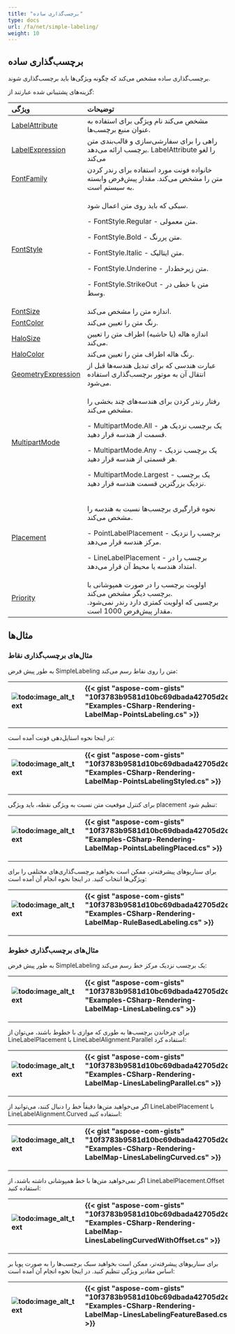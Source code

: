 ```yaml
---
title: "برچسب‌گذاری ساده"
type: docs
url: /fa/net/simple-labeling/
weight: 10
---
```


## **برچسب‌گذاری ساده**
برچسب‌گذاری ساده مشخص می‌کند که چگونه ویژگی‌ها باید برچسب‌گذاری شوند.

گزینه‌های پشتیبانی شده عبارتند از:

|**ویژگی**|**توضیحات**|
| :- | :- |
|[LabelAttribute](https://reference.aspose.com/gis/net/aspose.gis.rendering.labelings/simplelabeling/properties/labelattribute)|مشخص می‌کند نام ویژگی برای استفاده به عنوان منبع برچسب‌ها.|
|[LabelExpression](https://reference.aspose.com/gis/net/aspose.gis.rendering.labelings/simplelabeling/properties/labelexpression)|راهی را برای سفارشی‌سازی و قالب‌بندی متن برچسب ارائه می‌دهد. LabelAttribute را لغو می‌کند|
|[FontFamily](https://reference.aspose.com/gis/net/aspose.gis.rendering.labelings/simplelabeling/properties/fontfamily)|خانواده فونت مورد استفاده برای رندر کردن متن را مشخص می‌کند. مقدار پیش‌فرض وابسته به سیستم است.|
|[FontStyle](https://reference.aspose.com/gis/net/aspose.gis.rendering.labelings/simplelabeling/properties/fontstyle)|<p>سبکی که باید روی متن اعمال شود.</p><p>- FontStyle.Regular - متن معمولی.</p><p>- FontStyle.Bold - متن پررنگ.</p><p>- FontStyle.Italic - متن ایتالیک.</p><p>- FontStyle.Underine - متن زیرخط‌دار.</p><p>- FontStyle.StrikeOut - متن با خطی در وسط.</p>|
|[FontSize](https://reference.aspose.com/gis/net/aspose.gis.rendering.labelings/simplelabeling/properties/fontsize)|اندازه متن را مشخص می‌کند.|
|[FontColor](https://reference.aspose.com/gis/net/aspose.gis.rendering.labelings/simplelabeling/properties/fontcolor)|رنگ متن را تعیین می‌کند.|
|[HaloSize](https://reference.aspose.com/gis/net/aspose.gis.rendering.labelings/simplelabeling/properties/halosize)|اندازه هاله (یا حاشیه) اطراف متن را تعیین می‌کند.|
|[HaloColor](https://reference.aspose.com/gis/net/aspose.gis.rendering.labelings/simplelabeling/properties/halocolor)|رنگ هاله اطراف متن را تعیین می‌کند.|
|[GeometryExpression](https://reference.aspose.com/gis/net/aspose.gis.rendering.labelings/simplelabeling/properties/geometryexpression)|عبارت هندسی که برای تبدیل هندسه‌ها قبل از انتقال آن به موتور برچسب‌گذاری استفاده می‌شود.|
|[MultipartMode](https://reference.aspose.com/gis/net/aspose.gis.rendering.labelings/simplelabeling/properties/multipartmode)|<p>رفتار رندر کردن برای هندسه‌های چند بخشی را مشخص می‌کند.</p><p>- MultipartMode.All - یک برچسب نزدیک هر قسمت از هندسه قرار دهید.</p><p>- MultipartMode.Any - یک برچسب نزدیک هر قسمتی از هندسه قرار دهید.</p><p>- MultipartMode.Largest - یک برچسب نزدیک بزرگترین قسمت هندسه قرار دهید.</p>|
|[Placement](https://reference.aspose.com/gis/net/aspose.gis.rendering.labelings/simplelabeling/properties/placement)|<p>نحوه قرارگیری برچسب‌ها نسبت به هندسه را مشخص می‌کند.</p><p>- PointLabelPlacement - برچسب را نزدیک مرکز هندسه قرار می‌دهد.</p><p>- LineLabelPlacement - برچسب را در امتداد هندسه یا محیط آن قرار می‌دهد.</p>|
|[Priority](https://reference.aspose.com/gis/net/aspose.gis.rendering.labelings/simplelabeling/properties/priority)|اولویت برچسب را در صورت همپوشانی با برچسب دیگر مشخص می‌کند.<br>برچسبی که اولویت کمتری دارد رندر نمی‌شود. مقدار پیش‌فرض 1000 است.|

## **مثال‌ها**
### **مثال‌های برچسب‌گذاری نقاط**
به طور پیش فرض SimpleLabeling متن را روی نقاط رسم می‌کند:

|![todo:image_alt_text](simple-labeling_1.png)|{{< gist "aspose-com-gists" "10f3783b9581d10bc69dbada42705d2c" "Examples-CSharp-Rendering-LabelMap-PointsLabeling.cs" >}}|
| :- | :- |

-----
در اینجا نحوه استایل‌دهی فونت آمده است:

|![todo:image_alt_text](simple-labeling_2.png)|{{< gist "aspose-com-gists" "10f3783b9581d10bc69dbada42705d2c" "Examples-CSharp-Rendering-LabelMap-PointsLabelingStyled.cs" >}}|
| :- | :- |

-----
برای کنترل موقعیت متن نسبت به ویژگی نقطه، باید ویژگی placement تنظیم شود:

|![todo:image_alt_text](simple-labeling_3.png)|{{< gist "aspose-com-gists" "10f3783b9581d10bc69dbada42705d2c" "Examples-CSharp-Rendering-LabelMap-PointsLabelingPlaced.cs" >}}|
| :- | :- |

-----
برای سناریوهای پیشرفته‌تر، ممکن است بخواهید برچسب‌گذاری‌های مختلفی را برای ویژگی‌ها انتخاب کنید. در اینجا نحوه انجام آن آمده است:

|![todo:image_alt_text](simple-labeling_4.png)|{{< gist "aspose-com-gists" "10f3783b9581d10bc69dbada42705d2c" "Examples-CSharp-Rendering-LabelMap-RuleBasedLabeling.cs" >}}|
| :- | :- |

-----
### **مثال‌های برچسب‌گذاری خطوط**
به طور پیش فرض SimpleLabeling یک برچسب نزدیک مرکز خط رسم می‌کند:

|![todo:image_alt_text](simple-labeling_5.png)|{{< gist "aspose-com-gists" "10f3783b9581d10bc69dbada42705d2c" "Examples-CSharp-Rendering-LabelMap-LinesLabeling.cs" >}}|
| :- | :- |

-----
برای چرخاندن برچسب‌ها به طوری که موازی با خطوط باشند، می‌توان از LineLabelPlacement با LineLabelAlignment.Parallel استفاده کرد:

|![todo:image_alt_text](simple-labeling_6.png)|{{< gist "aspose-com-gists" "10f3783b9581d10bc69dbada42705d2c" "Examples-CSharp-Rendering-LabelMap-LinesLabelingParallel.cs" >}}|
| :- | :- |

-----
اگر می‌خواهید متن‌ها دقیقاً خط را دنبال کنند، می‌توانید از LineLabelPlacement با LineLabelAlignment.Curved استفاده کنید:

|![todo:image_alt_text](simple-labeling_7.png)|{{< gist "aspose-com-gists" "10f3783b9581d10bc69dbada42705d2c" "Examples-CSharp-Rendering-LabelMap-LinesLabelingCurved.cs" >}}|
| :- | :- |

-----
اگر نمی‌خواهید متن‌ها با خط همپوشانی داشته باشند، از LineLabelPlacement.Offset استفاده کنید:

|![todo:image_alt_text](simple-labeling_8.png)|{{< gist "aspose-com-gists" "10f3783b9581d10bc69dbada42705d2c" "Examples-CSharp-Rendering-LabelMap-LinesLabelingCurvedWithOffset.cs" >}}|
| :- | :- |

-----
برای سناریوهای پیشرفته‌تر، ممکن است بخواهید سبک برچسب‌ها را به صورت پویا بر اساس مقادیر ویژگی تنظیم کنید. در اینجا نحوه انجام آن آمده است:

|![todo:image_alt_text](simple-labeling_9.png)|{{< gist "aspose-com-gists" "10f3783b9581d10bc69dbada42705d2c" "Examples-CSharp-Rendering-LabelMap-LinesLabelingFeatureBased.cs" >}}|
| :- | :- |
